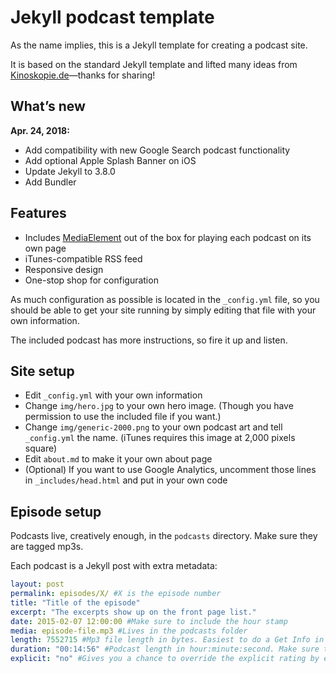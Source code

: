 # Jekyll podcast template

As the name implies, this is a Jekyll template for creating a podcast site.

It is based on the standard Jekyll template and lifted many ideas from [Kinoskopie.de](https://github.com/lnwdr/kinoskopie.de)—thanks for sharing!

## What’s new
**Apr. 24, 2018:**
* Add compatibility with new Google Search podcast functionality
* Add optional Apple Splash Banner on iOS
* Update Jekyll to 3.8.0
* Add Bundler

## Features

* Includes [MediaElement][me] out of the box for playing each podcast on its own page
* iTunes-compatible RSS feed
* Responsive design
* One-stop shop for configuration

As much configuration as possible is located in the ```_config.yml``` file, so you should be able to get your site running by simply editing that file with your own information.

The included podcast has more instructions, so fire it up and listen.

## Site setup

* Edit ```_config.yml``` with your own information
* Change ```img/hero.jpg``` to your own hero image. (Though you have permission to use the included file if you want.)
* Change ```img/generic-2000.png``` to your own podcast art and tell ```_config.yml``` the name. (iTunes requires this image at 2,000 pixels square)
* Edit ```about.md``` to make it your own about page
* (Optional) If you want to use Google Analytics, uncomment those lines in ```_includes/head.html``` and put in your own code

## Episode setup

Podcasts live, creatively enough, in the ```podcasts``` directory. Make sure they are tagged mp3s.

Each podcast is a Jekyll post with extra metadata:

```yaml
layout: post
permalink: episodes/X/ #X is the episode number
title: "Title of the episode"
excerpt: "The excerpts show up on the front page list."
date: 2015-02-07 12:00:00 #Make sure to include the hour stamp
media: episode-file.mp3 #Lives in the podcasts folder
length: 7552715 #Mp3 file length in bytes. Easiest to do a Get Info in the Finder if you're on a Mac
duration: "00:14:56" #Podcast length in hour:minute:second. Make sure to put the quotes
explicit: "no" #Gives you a chance to override the explicit rating by episode
```


[me]:https://mediaelementjs.com
